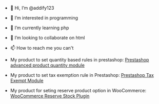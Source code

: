 - 👋 Hi, I’m @addify123
- 👀 I’m interested in programming
- 🌱 I’m currently learning php
- 💞️ I’m looking to collaborate on html
- 📫 How to reach me you can't

- My product to set quantity based rules in prestashop: <a href="https://addify.co/product/prestashop-advanced-product-quantity/">Prestashop advanced product quantity module</a>

- My product to set tax exemption rule in  Prestashop:  <a href="https://addify.co/product/prestashop-tax-exempt/">Prestashop Tax Exempt Module</a>

- My product for seting reserve product option in WooCommerce: <a href="https://addify.co/product/woocommerce-reserve-stock-status/">WooCommerce Reserve Stock Plugin</a>


<!---
addify123/addify123 is a ✨ special ✨ repository because its `README.md` (this file) appears on your GitHub profile.
You can click the Preview link to take a look at your changes.
--->
